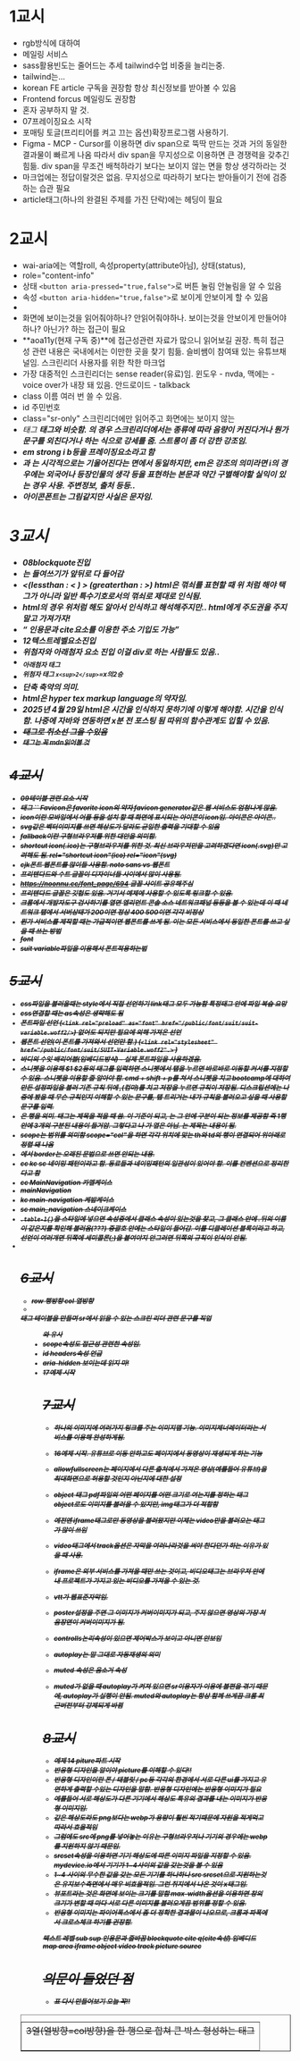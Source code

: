 # 1교시

- rgb방식에 대하여
- 메일링 서비스
- sass활용빈도는 줄어드는 추세 tailwind수업 비중을 늘리는중.
- tailwind는...
- korean FE article 구독을 권장함 항상 최신정보를 받아볼 수 있음
- Frontend forcus 메일링도 권장함
- 혼자 공부하지 말 것.
- 07프레이징요소 시작
- 포매팅 토글(프리티어를 켜고 끄는 옵션)확장프로그램 사용하기.
- Figma - MCP - Cursor를 이용하면 div span으로 뚝딱 만드는 것과 거의 동일한 결과물이 빠르게 나옴 따라서 div span을 무지성으로 이용하면 큰 경쟁력을 갖추긴 힘듦. div span을 무조건 배척하라기 보다는 보이지 않는 면을 항상 생각하라는 것
- 마크업에는 정답이랄것은 없음. 무지성으로 따라하기 보다는 받아들이기 전에 검증하는 습관 필요
- article태그(하나의 완결된 주제를 가진 단락)에는 헤딩이 필요

# 2교시

- wai-aria에는 역할roll, 속성property(attribute아님), 상태(status),
- role="content-info"
- 상태 `<button aria-pressed="true,false">`로 버튼 눌림 안눌림을 알 수 있음
- 속성 `<button aria-hidden="true,false">`로 보이게 안보이게 할 수 있음
-
- 화면에 보이는것을 읽어줘야하나? 안읽어줘야하나. 보이는것을 안보이게 만들어야 하나? 아닌가? 하는 접근이 필요
- **aoa11y(현재 구독 중)**에 접근성관련 자료가 많으니 읽어보길 권장. 특히 접근성 관련 내용은 국내에서는 이만한 곳을 찾기 힘듦. 슬비쌤이 참여돼 있는 유튜브채널임. 스크린리더 사용자를 위한 착한 마크업
- 가장 대중적인 스크린리더는 sense reader(유료)임. 윈도우 - nvda, 맥에는 - voice over가 내장 돼 있음. 안드로이드 - talkback
- class 이름 여러 번 쓸 수 있음.
- id 주민번호
- class="sr-only" 스크린리더에만 읽어주고 화면에는 보이지 않는
- <em>태그 <strong>태그와 비슷함. <em>의 경우 스크린리더에서는 종류에 따라 음량이 커진다거나 뭔가 문구를 외친다거나 하는 식으로 강세를 줌. 스트롱이 좀 더 강한 강조임.
- em strong i b등을 프레이징요소라고 함
- <em>과 <i>는 시각적으로는 기울어진다는 면에서 동일하지만, em은 강조의 의미라면 i의 경우에는 외국어나 등장인물의 생각 등을 표현하는 본문과 약간 구별해야할 실익이 있는 경우 사용. 주변정보, 출처 등등..
- 아이콘폰트는 그림같지만 사실은 문자임.

# 3교시

- 08blockquote진입
- <bloackquote>는 들여쓰기가 앞뒤로 다 들어감
- &lt;(lessthan : < ) &gt; (greaterthan : >) html은 꺾쇠를 표현할 때 위 처럼 해야 택그가 아니라 일반 특수기호로서의 꺾쇠로 제대로 인식됨.
- html의 경우 위처럼 해도 알아서 인식하고 해석해주지만.. html에게 주도권을 주지 말고 가져가자!
- <q> 인용문과 cite요소를 이용한 주소 기입도 가능
- 12텍스트레벨요소진입
- 위첨자와 아래첨자 요소 진입 이걸 div로 하는 사람들도 있음..
- <sub>아래첨자 태그
- <sup>위첨자 태그 `x<sup>2</sup>`=x의2승
- <abbr>단축 축약의 의미.
- html은 hyper tex markup language의 약자임.
- <time datetime="2025-04-29t11:25:27">2025년 4월 29일</time> html은 시간을 인식하지 못하기에 이렇게 해야함. 시간을 인식함. 나중에 자바와 연동하면 x분 전 포스팅 됨 따위의 함수관계도 입힐 수 있음.
- <s>태그로 취소선 그을 수있음
- <small>태그는 꼭 mdn읽어볼 것

# 4교시

- 09테이블 관련 요소 시작
- <link>태그 `<link rel="shortcut icon" href="favicon.icon" type="image/x-icon" />`
  Favicon은 favorite icon의 약자 favicon generator같은 웹 서비스도 엄청나게 많음.
- icon이란 모바일에서 어플 등을 설치 할 때 화면에 표시되는 아이콘이 icon임. 아이콘은 아이콘..
- svg같은 벡터이미지를 쓰면 해상도가 달라도 균일한 출력을 기대할 수 있음
- fallback이란 구형브라우저를 위한 대안을 의미함.
- shortcut icon(.ico)는 구형브라우저를 위한 것. 최신 브라우저만을 고려하겠다면 icon(.svg)만 고려해도 됨. rel="shortcut icon"(ico) rel="icon"(svg)
- cjk폰트 웹폰트를 많이들 사용함. noto sans vs 웹폰트
- 프리텐다드와 수트 글꼴이 디자이너들 사이에서 많이 사용됨.
- https://noonnu.cc/font_page/694 글꼴 사이트 공유해주심
- 프리텐다드 글꼴은 깃헙도 있음. 거기서 예제에 사용할 수 있도록 링크할 수 있음.
- 크롬에서 개발자도구 검사하기를 열면 엘리먼트 콘솔 소스 네트워크패널 등등을 볼 수 있는데
  이 때 네트워크 탭에서 서버상태가 200이면 정상 400 500이면 각각 비정상
- 뭔가 서비스를 제작할 때는 가급적이면 웹폰트를 쓰게 됨. 이는 모든 서비스에서 동일한 폰트를 쓰고 싶을 때 쓰는 방법
- font
- suit variable파일을 이용해서 폰트적용하는법

# 5교시

- css파일을 불러올때는 style에서 직접 선언하기 link태그 모두 가능함 특정태그 안에 파일
  **복습 요망**
- css연결할 때는 as속성은 생략해도 됨
- 폰트파일 선언 (`<link rel="preload" as="font" href="/public/font/suit/suit-variable.woff2/>`) 없어도 되지만 필요에 의해 가져온 선언
- 웹폰트 선언(이 폰트를 가져와서 선언만 함.) (`<link rel="stylesheet" href="/public/font/suit/SUIT-Variable.woff2".>` )
- 바디의 수잇 배리어블(임베디드방식) - 실제 폰트파일을 사용하겠음.
- 스니펫을 이용해 $1 $2등의 태그를 입력하면 스니펫에서 탭을 누르면 바로바로 이동할 커서를 지정할 수 있음. 스니펫을 이용할 줄 알아야 함. cmd + shift + p를 쳐서 스니펫을 치고 bootcamp에 대하여 만든 설정파일을 불러 기존 규칙 뒤에 ,(컴마)를 치고 저장을 누르면 규칙이 저장됨. 디스크립션에는 나중에 봤을 때 무슨 규칙인지 이해할 수 있는 문구를, 탭 트리거는 내가 규칙을 불러오고 싶을 때 사용할 문구를 입력.
- <tr>은 행을 의미. <th>태그는 제목을 적을 때 씀. <tr>이 기준이 되고, <th>는 그 안에 구분이 
  되는 정보를 제공함 즉 <tr><th></th><th></th><th></th></tr> 1행 안에 3개의 구분된 내용이 들거암. 그렇다고 <th>나 <Td>가 열은 아님.
  <th>는 제목<td>는 내용이 됨.
- scope는 범위를 의미함 scope="col"을 하면 각각 위치에 맞는 th와 td의 행이 연결되어 위아래로 정렬 돼 나옴
- <table border="1">에서 border는 오래된 문법으로 쓰면 안되는 내용.
- cc kc sc 네이밍 패턴이라고 함. 동료들과 네이밍패턴의 일관성이 있어야 함.
  이를 컨벤션으로 정리한다고 함
- cc MainNavigation 카멜케이스
- mainNavigation
- kc main-navigation 케밥케이스
- sc main_navigation 스네이크케이스
- `.table-1{}`을 스타일에 넣으면 속성중에서 클래스 속성이 있는것을 찾고, 그 클래스 안에 .뒤의 이름이 같은지를 확인해 불러옴(???) 중괄호 안에는 스타일이 들어감. 이를 디클레이션 블록이라고 하고, 선언이 여러개면 뒤쪽에 세미콜론(;)을 붙여야지 안그러면 뒤쪽의 규칙이 인식이 안됨.
-

# 6교시

- row 행방향 col 열방향
- <td colspan="3"> 3열(열방향=col방향)을 한 행으로 합쳐 큰 박스 형성하는 태그
- <caption class="sr-only"></caption>태그 테이블을 만들며 sr에서 읽을 수 있는 스크린 리더 관련 문구를 직업 <figure>와 유사
- scope속성도 접근성 관련한 속성임.
- id headers속성 언급
- aria-hidden 보이는데 읽지 마!
- 17예제 시작

# 7교시

- 하나의 이미지에 여러가지 링크를 주는 이미지맵 기능. 이미지제너레이터라는 서비스를 이용해 완성하게됨.
- 16예제 시작. 유튜브로 이동 안하고도 페이지에서 동영상이 재생되게 하는 기능
- allowfullscreen는 페이지에서 다른 출처에서 가져온 영상(예를들어 유튜브)을 최대화면으로 허용할 것인지 아닌지에 대한 설정
- object 태그 pdf파일의 어떤 페이지를 어떤 크기로 여는지를 정하는 태그 object로도 이미지를 불러올 수 있지만, img태그가 더 적합함

- 예전엔 iframe태그로만 동영상을 불러왔지만 이제는 video만을 불러오는 태그가 많이 쓰임
- video태그에서 track옵션은 자막을 여러나라것을 써야 한다던가 하는 이유가 있을 때 사용.
- iframe은 외부 서비스를 가져올 때만 쓰는 것이고, 비디오태그는 브라우저 안에 내 프로젝트가 가지고 있는 비디오를 가져올 수 있는 것.
- vtt가 웹표준자막임.
- poster설정을 주면 그 이미지가 커버이미지가 되고, 주지 않으면 영상의 가장 처음장면이 커버이미지가 됨.
- controlls논리속성이 있으면 제어박스가 보이고 아니면 안보임
- autoplay는 말 그대로 자동재생의 의미
- muted 속성은 음소거 속성
- muted가 없을 때 autoplay가 켜져 있으면 sr이용자가 이용에 불편을 겪기 때문에, autoplay가 실행이 안됨. muted와 autoplay는 항상 함께 쓰게끔 크롬 최근버전부터 강제되게 바뀜

# 8교시

- 예제 14 piture파트 시작
- 반응형 디자인을 알이야 picture를 이해할 수 있다!!
- 반응형 디자인이란 폰 / 태블릿 / pc등 각각의 환경에서 서로 다른 ui를 가지고 유연하게 출력할 수있는 디자인을 말함. 반응형 디자인에는 반응형 이미지가 필요
- 예를들어 서로 해상도가 다른 기기에서 해상도 특유의 결과를 내는 이미지가 반응형 이미지임.
- 같은 해상도라도 png보다는 webp가 용량이 훨씬 적기때문에 자원을 적게먹고 따라서 효율적임
- 그럼에도 src에 png를 넣어놓는 이유는 구형브라우저나 기기의 경우에는 webp를 지원하지 않기 때문임.
- srcset속성을 이용하면 기기 해상도에 따른 이미지 파일을 지정할 수 있음. mydevice.io에서 기기가 1~4사이의 값을 갖는것을 볼 수 있음
- 1~4 사이의 무수한 값을 갖는 모든 기기를 하나하나 src srcset으로 지원하는것은 유지보수측면에서 매우 비효율적임. 그런 취지에서 나온 것이 x태그임.
- 뷰포트라는 것은 화면에 보이는 크기를 말함 max-width옵션을 이용하면 창의 크기가 변할 때 마다 서로 다른 이미지를 불러오게끔 범위를 정할 수 있음.
- 반응형 이미지는 파이어폭스에서 좀 더 정확한 결과물이 나오므로, 크롬과 파폭에서 크로스체크 하기를 권장함.

텍스트 레벨 sub sup
인용문과 줄바꿈 blockquote cite q(cite속성)
임베디드 map area iframe object video track picture sourec

# 의문이 들었던 점

- 표 다시 만들어보기 오늘 꼭!!
